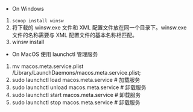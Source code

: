 - On Windows
1. `scoop install winsw`
2. 将下载的 winsw.exe 文件和 XML 配置文件放在同一个目录下。winsw.exe 文件的名称需要与 XML 配置文件的基本名称相匹配。
3. winsw install

- On MacOS
使用 launchctl 管理服务
1. mv macos.meta.service.plist /Library/LaunchDaemons/macos.meta.service.plist;
2. sudo launchctl load macos.meta.service # 加载服务
3. sudo launchctl unload macos.meta.service # 卸载服务
4. sudo launchctl start macos.meta.service # 卸载服务
5. sudo launchctl stop macos.meta.service # 卸载服务
